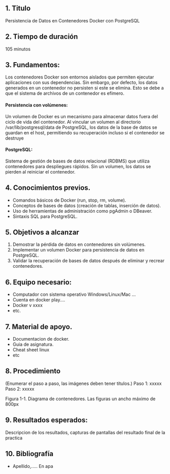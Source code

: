 
## 1. Titulo
Persistencia de Datos en Contenedores Docker con PostgreSQL
## 2. Tiempo de duración
105 minutos
## 3. Fundamentos:
Los contenedores Docker son entornos aislados que permiten ejecutar aplicaciones con sus dependencias. Sin embargo, por defecto, los datos generados en un contenedor no persisten si este se elimina. Esto se debe a que el sistema de archivos de un contenedor es efímero.
#### Persistencia con volúmenes:
Un volumen de Docker es un mecanismo para almacenar datos fuera del ciclo de vida del contenedor. Al vincular un volumen al directorio /var/lib/postgresql/data de PostgreSQL, los datos de la base de datos se guardan en el host, permitiendo su recuperación incluso si el contenedor se destruye 
#### PostgreSQL:
Sistema de gestión de bases de datos relacional (RDBMS) que utiliza contenedores para despliegues rápidos. Sin un volumen, los datos se pierden al reiniciar el contenedor.

## 4. Conocimientos previos.
- Comandos básicos de Docker (run, stop, rm, volume).
- Conceptos de bases de datos (creación de tablas, inserción de datos).
- Uso de herramientas de administración como pgAdmin o DBeaver.
- Sintaxis SQL para PostgreSQL.

## 5. Objetivos a alcanzar
1. Demostrar la pérdida de datos en contenedores sin volúmenes.
2. Implementar un volumen Docker para persistencia de datos en PostgreSQL.
3. Validar la recuperación de bases de datos después de eliminar y recrear contenedores.
  
## 6. Equipo necesario:
  
- Computador con sistema operativo Windows/Linux/Mac ...
- Cuenta en docker play....
- Docker v xxxx
- etc.

## 7. Material de apoyo.
   
- Documentacion de docker.
- Guia de asignatura.
- Cheat sheet linux
- etc
  
## 8. Procedimiento

(Enumerar el paso a paso, las imágenes deben tener títulos.)
Paso 1: xxxxx
Paso 2: xxxxx

Figura 1-1. Diagrama de contenedores.
Las figuras un ancho máximo de 800px

## 9. Resultados esperados:
    
Descripcion de los resultados, capturas de pantallas del resultado final de la practica

## 10. Bibliografía
    
- Apellido,..... En apa
